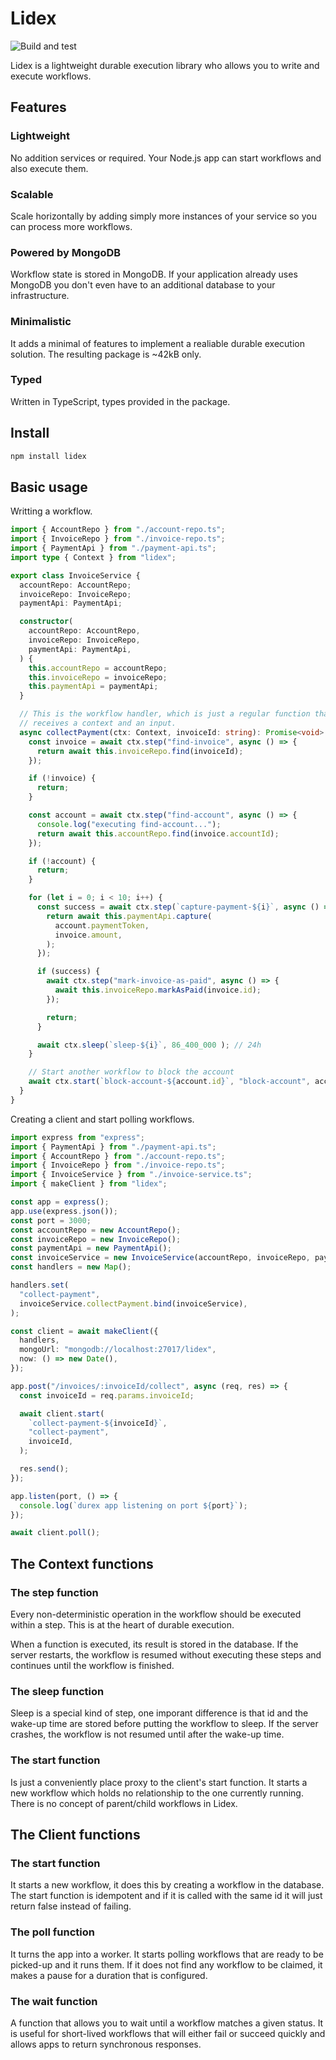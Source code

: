 # Lidex

![Build and test](https://github.com/ferromir/lidex/actions/workflows/build-and-test.yml/badge.svg)

Lidex is a lightweight durable execution library who allows you to write and execute workflows.

## Features

### Lightweight
No addition services or required. Your Node.js app can start workflows and also execute them.


### Scalable
Scale horizontally by adding simply more instances of your service so you can process more workflows.

### Powered by MongoDB
Workflow state is stored in MongoDB. If your application already uses MongoDB you don't even have to an additional database to your infrastructure.

### Minimalistic
It adds a minimal of features to implement a realiable durable execution solution. The resulting package is ~42kB only.

### Typed
Written in TypeScript, types provided in the package.

## Install
```bash
npm install lidex
```

## Basic usage

Writting a workflow.
```TypeScript
import { AccountRepo } from "./account-repo.ts";
import { InvoiceRepo } from "./invoice-repo.ts";
import { PaymentApi } from "./payment-api.ts";
import type { Context } from "lidex";

export class InvoiceService {
  accountRepo: AccountRepo;
  invoiceRepo: InvoiceRepo;
  paymentApi: PaymentApi;

  constructor(
    accountRepo: AccountRepo,
    invoiceRepo: InvoiceRepo,
    paymentApi: PaymentApi,
  ) {
    this.accountRepo = accountRepo;
    this.invoiceRepo = invoiceRepo;
    this.paymentApi = paymentApi;
  }

  // This is the workflow handler, which is just a regular function that
  // receives a context and an input.
  async collectPayment(ctx: Context, invoiceId: string): Promise<void> {
    const invoice = await ctx.step("find-invoice", async () => {
      return await this.invoiceRepo.find(invoiceId);
    });

    if (!invoice) {
      return;
    }

    const account = await ctx.step("find-account", async () => {
      console.log("executing find-account...");
      return await this.accountRepo.find(invoice.accountId);
    });

    if (!account) {
      return;
    }

    for (let i = 0; i < 10; i++) {
      const success = await ctx.step(`capture-payment-${i}`, async () => {
        return await this.paymentApi.capture(
          account.paymentToken,
          invoice.amount,
        );
      });

      if (success) {
        await ctx.step("mark-invoice-as-paid", async () => {
          await this.invoiceRepo.markAsPaid(invoice.id);
        });

        return;
      }

      await ctx.sleep(`sleep-${i}`, 86_400_000 ); // 24h
    }

    // Start another workflow to block the account
    await ctx.start(`block-account-${account.id}`, "block-account", account.id);
  }
}
```

Creating a client and start polling workflows.
```TypeScript
import express from "express";
import { PaymentApi } from "./payment-api.ts";
import { AccountRepo } from "./account-repo.ts";
import { InvoiceRepo } from "./invoice-repo.ts";
import { InvoiceService } from "./invoice-service.ts";
import { makeClient } from "lidex";

const app = express();
app.use(express.json());
const port = 3000;
const accountRepo = new AccountRepo();
const invoiceRepo = new InvoiceRepo();
const paymentApi = new PaymentApi();
const invoiceService = new InvoiceService(accountRepo, invoiceRepo, paymentApi);
const handlers = new Map();

handlers.set(
  "collect-payment",
  invoiceService.collectPayment.bind(invoiceService),
);

const client = await makeClient({
  handlers,
  mongoUrl: "mongodb://localhost:27017/lidex",
  now: () => new Date(),
});

app.post("/invoices/:invoiceId/collect", async (req, res) => {
  const invoiceId = req.params.invoiceId;

  await client.start(
    `collect-payment-${invoiceId}`,
    "collect-payment",
    invoiceId,
  );

  res.send();
});

app.listen(port, () => {
  console.log(`durex app listening on port ${port}`);
});

await client.poll();
```

## The Context functions

### The step function
Every non-deterministic operation in the workflow should be executed within a step. This is at the heart of durable execution.

When a function is executed, its result is stored in the database. If the server restarts, the workflow is resumed without executing these steps and continues until the workflow is finished.

### The sleep function
Sleep is a special kind of step, one imporant difference is that id and the wake-up time are stored before putting the workflow to sleep. If the server crashes, the workflow is not resumed until after the wake-up time.

### The start function
Is just a conveniently place proxy to the client's start function. It starts a new workflow which holds no relationship to the one currently running. There is no concept of parent/child workflows in Lidex.

## The Client functions

### The start function
It starts a new workflow, it does this by creating a workflow in the database. The start function is idempotent and if it is called with the same id it will just return false instead of failing.

### The poll function
It turns the app into a worker. It starts polling workflows that are ready to be picked-up and it runs them. If it does not find any workflow to be claimed, it makes a pause for a duration that is configured.

### The wait function
A function that allows you to wait until a workflow matches a given status. It is useful for short-lived workflows that will either fail or succeed quickly and allows apps to return synchronous responses.